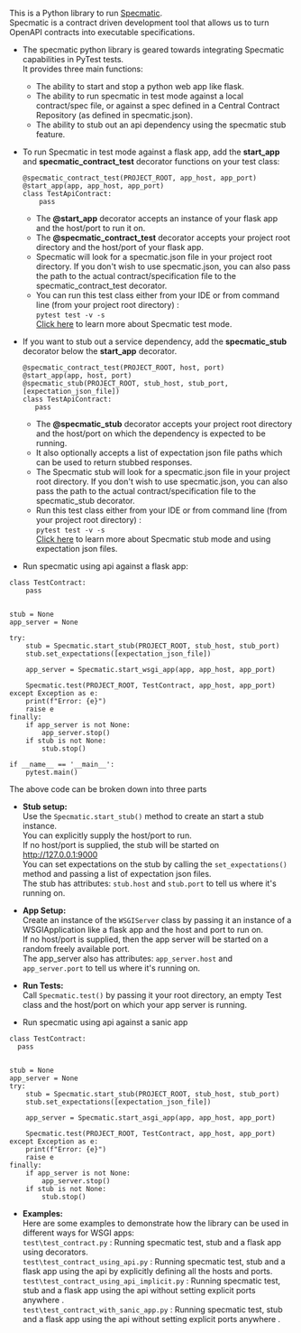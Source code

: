 This is a Python library to run [Specmatic](https://specmatic.in).  
Specmatic is a contract driven development tool that allows us to turn OpenAPI contracts into executable specifications.


- The specmatic python library is geared towards integrating Specmatic capabilities in PyTest tests.  
  It provides three main functions:
  - The ability to start and stop a python web app like flask.
  - The ability to run specmatic in test mode against a local contract/spec file, or against a spec defined in a Central Contract Repository (as defined in specmatic.json).
  - The ability to stub out an api dependency using the specmatic stub feature.


- To run Specmatic in test mode against a flask app, add the **start_app** and **specmatic_contract_test** decorator functions on your test class:
    ``````
    @specmatic_contract_test(PROJECT_ROOT, app_host, app_port)
    @start_app(app, app_host, app_port)
    class TestApiContract:
        pass
    ``````

    - The **@start_app** decorator accepts an instance of your flask app and the host/port to run it on.
    - The **@specmatic_contract_test** decorator accepts your project root directory and the host/port of your flask app.
    - Specmatic will look for a specmatic.json file in your project root directory.
      If you don't wish to use specmatic.json, you can also pass the path to the actual contract/specification file to the specmatic_contract_test decorator.
    - You can run this test class either from your IDE or from command line (from your project root directory) :   
       ``````pytest test -v -s``````  
      [Click here](https://specmatic.in/documentation/contract_tests.html) to learn more about Specmatic test mode.


- If you want to stub out a service dependency, add the **specmatic_stub** decorator below the **start_app** decorator.
    ``````
    @specmatic_contract_test(PROJECT_ROOT, host, port)
    @start_app(app, host, port)
    @specmatic_stub(PROJECT_ROOT, stub_host, stub_port, [expectation_json_file])
    class TestApiContract:
       pass
    ``````
  
    - The **@specmatic_stub** decorator accepts your project root directory and the host/port on which the dependency is expected to be running.
    - It also optionally accepts a list of expectation json file paths which can be used to return stubbed responses.  
    - The Specmatic stub will look for a specmatic.json file in your project root directory.
      If you don't wish to use specmatic.json, you can also pass the path to the actual contract/specification file to the specmatic_stub decorator.
    - Run this test class either from your IDE or from command line (from your project root directory) :   
       ``````pytest test -v -s``````  
      [Click here](https://specmatic.in/documentation/service_virtualization_tutorial.html) to learn more about Specmatic stub mode and using expectation json files.

- Run specmatic using api against a flask app:
``````
class TestContract:
    pass


stub = None
app_server = None

try:
    stub = Specmatic.start_stub(PROJECT_ROOT, stub_host, stub_port)
    stub.set_expectations([expectation_json_file])

    app_server = Specmatic.start_wsgi_app(app, app_host, app_port)

    Specmatic.test(PROJECT_ROOT, TestContract, app_host, app_port)
except Exception as e:
    print(f"Error: {e}")
    raise e
finally:
    if app_server is not None:
        app_server.stop()
    if stub is not None:
        stub.stop()

if __name__ == '__main__':
    pytest.main()
``````
  
  The above code can be broken down into three parts
  - **Stub setup:**  
     Use the ``````Specmatic.start_stub()`````` method to create an start a  stub instance.  
     You can explicitly supply the host/port to run.  
     If no host/port is supplied, the stub will be started on http://127.0.0.1:9000  
     You can set expectations on the stub by calling the ``````set_expectations()`````` method and passing a list of expectation json files.  
     The stub has attributes:  ``````stub.host`````` and ``````stub.port`````` to tell us where it's running on.  
  
  - **App Setup:**  
    Create an instance of the ``````WSGIServer`````` class by passing it an instance of a WSGIApplication like a flask app and the host and port to run on.  
    If no host/port is supplied, then the app server will be started on a random freely available port.  
    The app_server also has  attributes:  ``````app_server.host`````` and ``````app_server.port`````` to tell us where it's running on.  
  
  - **Run Tests:**  
    Call ``````Specmatic.test()`````` by passing it your root directory, an empty Test class and the host/port on which your app server is running.
    
- Run specmatic using api against a sanic app
   
``````
class TestContract:
  pass


stub = None
app_server = None
try:
    stub = Specmatic.start_stub(PROJECT_ROOT, stub_host, stub_port)
    stub.set_expectations([expectation_json_file])

    app_server = Specmatic.start_asgi_app(app, app_host, app_port)

    Specmatic.test(PROJECT_ROOT, TestContract, app_host, app_port)
except Exception as e:
    print(f"Error: {e}")
    raise e
finally:
    if app_server is not None:
        app_server.stop()
    if stub is not None:
        stub.stop()
``````
  
- **Examples:**  
 Here are some examples to demonstrate how the library can be used in different ways for WSGI apps:  
  ``````test\test_contract.py`````` : Running specmatic test, stub and a flask app using decorators.  
  ``````test\test_contract_using_api.py`````` : Running specmatic test, stub and a flask app using the api by explicitly defining all the hosts and ports.  
  ``````test\test_contract_using_api_implicit.py`````` : Running specmatic test, stub and a flask app using the api without setting explicit ports anywhere .  
  ``````test\test_contract_with_sanic_app.py`````` : Running specmatic test, stub and a flask app using the api without setting explicit ports anywhere .  
        

    
   